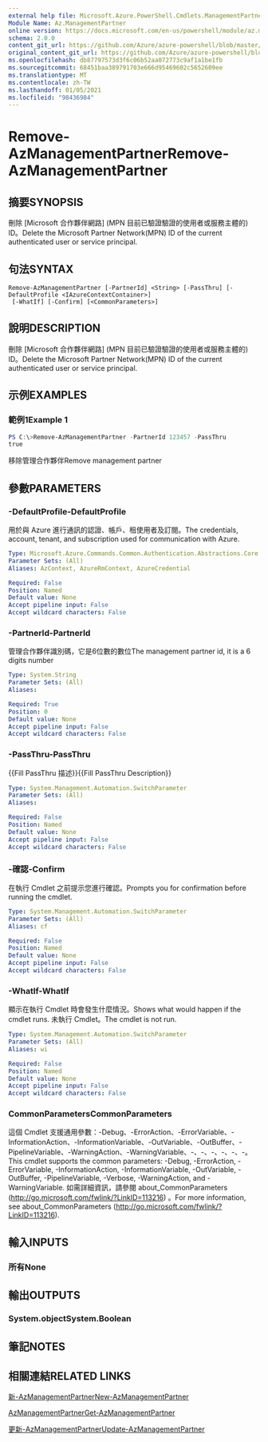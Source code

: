 ```yaml
---
external help file: Microsoft.Azure.PowerShell.Cmdlets.ManagementPartner.dll-Help.xml
Module Name: Az.ManagementPartner
online version: https://docs.microsoft.com/en-us/powershell/module/az.managementpartner/remove-azmanagementpartner
schema: 2.0.0
content_git_url: https://github.com/Azure/azure-powershell/blob/master/src/ManagementPartner/ManagementPartner/help/Remove-AzManagementPartner.md
original_content_git_url: https://github.com/Azure/azure-powershell/blob/master/src/ManagementPartner/ManagementPartner/help/Remove-AzManagementPartner.md
ms.openlocfilehash: db87797573d3f6c06b52aa072773c9af1a1be1fb
ms.sourcegitcommit: 68451baa389791703e666d95469602c5652609ee
ms.translationtype: MT
ms.contentlocale: zh-TW
ms.lasthandoff: 01/05/2021
ms.locfileid: "98436984"
---
```

# <span data-ttu-id="f5db4-101">Remove-AzManagementPartner</span><span class="sxs-lookup"><span data-stu-id="f5db4-101">Remove-AzManagementPartner</span></span>

## <span data-ttu-id="f5db4-102">摘要</span><span class="sxs-lookup"><span data-stu-id="f5db4-102">SYNOPSIS</span></span>
<span data-ttu-id="f5db4-103">刪除 [Microsoft 合作夥伴網路] (MPN 目前已驗證驗證的使用者或服務主體的) ID。</span><span class="sxs-lookup"><span data-stu-id="f5db4-103">Delete the Microsoft Partner Network(MPN) ID of the current authenticated user or service principal.</span></span>

## <span data-ttu-id="f5db4-104">句法</span><span class="sxs-lookup"><span data-stu-id="f5db4-104">SYNTAX</span></span>

```
Remove-AzManagementPartner [-PartnerId] <String> [-PassThru] [-DefaultProfile <IAzureContextContainer>]
 [-WhatIf] [-Confirm] [<CommonParameters>]
```

## <span data-ttu-id="f5db4-105">說明</span><span class="sxs-lookup"><span data-stu-id="f5db4-105">DESCRIPTION</span></span>
<span data-ttu-id="f5db4-106">刪除 [Microsoft 合作夥伴網路] (MPN 目前已驗證驗證的使用者或服務主體的) ID。</span><span class="sxs-lookup"><span data-stu-id="f5db4-106">Delete the Microsoft Partner Network(MPN) ID of the current authenticated user or service principal.</span></span>

## <span data-ttu-id="f5db4-107">示例</span><span class="sxs-lookup"><span data-stu-id="f5db4-107">EXAMPLES</span></span>

### <span data-ttu-id="f5db4-108">範例1</span><span class="sxs-lookup"><span data-stu-id="f5db4-108">Example 1</span></span>
```powershell
PS C:\>Remove-AzManagementPartner -PartnerId 123457 -PassThru
true
```

<span data-ttu-id="f5db4-109">移除管理合作夥伴</span><span class="sxs-lookup"><span data-stu-id="f5db4-109">Remove management partner</span></span>

## <span data-ttu-id="f5db4-110">參數</span><span class="sxs-lookup"><span data-stu-id="f5db4-110">PARAMETERS</span></span>

### <span data-ttu-id="f5db4-111">-DefaultProfile</span><span class="sxs-lookup"><span data-stu-id="f5db4-111">-DefaultProfile</span></span>
<span data-ttu-id="f5db4-112">用於與 Azure 進行通訊的認證、帳戶、租使用者及訂閱。</span><span class="sxs-lookup"><span data-stu-id="f5db4-112">The credentials, account, tenant, and subscription used for communication with Azure.</span></span>

```yaml
Type: Microsoft.Azure.Commands.Common.Authentication.Abstractions.Core.IAzureContextContainer
Parameter Sets: (All)
Aliases: AzContext, AzureRmContext, AzureCredential

Required: False
Position: Named
Default value: None
Accept pipeline input: False
Accept wildcard characters: False
```

### <span data-ttu-id="f5db4-113">-PartnerId</span><span class="sxs-lookup"><span data-stu-id="f5db4-113">-PartnerId</span></span>
<span data-ttu-id="f5db4-114">管理合作夥伴識別碼，它是6位數的數位</span><span class="sxs-lookup"><span data-stu-id="f5db4-114">The management partner id, it is a 6 digits number</span></span>

```yaml
Type: System.String
Parameter Sets: (All)
Aliases:

Required: True
Position: 0
Default value: None
Accept pipeline input: False
Accept wildcard characters: False
```

### <span data-ttu-id="f5db4-115">-PassThru</span><span class="sxs-lookup"><span data-stu-id="f5db4-115">-PassThru</span></span>
<span data-ttu-id="f5db4-116">{{Fill PassThru 描述}}</span><span class="sxs-lookup"><span data-stu-id="f5db4-116">{{Fill PassThru Description}}</span></span>

```yaml
Type: System.Management.Automation.SwitchParameter
Parameter Sets: (All)
Aliases:

Required: False
Position: Named
Default value: None
Accept pipeline input: False
Accept wildcard characters: False
```

### <span data-ttu-id="f5db4-117">-確認</span><span class="sxs-lookup"><span data-stu-id="f5db4-117">-Confirm</span></span>
<span data-ttu-id="f5db4-118">在執行 Cmdlet 之前提示您進行確認。</span><span class="sxs-lookup"><span data-stu-id="f5db4-118">Prompts you for confirmation before running the cmdlet.</span></span>

```yaml
Type: System.Management.Automation.SwitchParameter
Parameter Sets: (All)
Aliases: cf

Required: False
Position: Named
Default value: None
Accept pipeline input: False
Accept wildcard characters: False
```

### <span data-ttu-id="f5db4-119">-WhatIf</span><span class="sxs-lookup"><span data-stu-id="f5db4-119">-WhatIf</span></span>
<span data-ttu-id="f5db4-120">顯示在執行 Cmdlet 時會發生什麼情況。</span><span class="sxs-lookup"><span data-stu-id="f5db4-120">Shows what would happen if the cmdlet runs.</span></span>
<span data-ttu-id="f5db4-121">未執行 Cmdlet。</span><span class="sxs-lookup"><span data-stu-id="f5db4-121">The cmdlet is not run.</span></span>

```yaml
Type: System.Management.Automation.SwitchParameter
Parameter Sets: (All)
Aliases: wi

Required: False
Position: Named
Default value: None
Accept pipeline input: False
Accept wildcard characters: False
```

### <span data-ttu-id="f5db4-122">CommonParameters</span><span class="sxs-lookup"><span data-stu-id="f5db4-122">CommonParameters</span></span>
<span data-ttu-id="f5db4-123">這個 Cmdlet 支援通用參數：-Debug、-ErrorAction、-ErrorVariable、-InformationAction、-InformationVariable、-OutVariable、-OutBuffer、-PipelineVariable、-WarningAction、-WarningVariable、-、-、-、-、-、-。</span><span class="sxs-lookup"><span data-stu-id="f5db4-123">This cmdlet supports the common parameters: -Debug, -ErrorAction, -ErrorVariable, -InformationAction, -InformationVariable, -OutVariable, -OutBuffer, -PipelineVariable, -Verbose, -WarningAction, and -WarningVariable.</span></span> <span data-ttu-id="f5db4-124">如需詳細資訊，請參閱 about_CommonParameters (http://go.microsoft.com/fwlink/?LinkID=113216) 。</span><span class="sxs-lookup"><span data-stu-id="f5db4-124">For more information, see about_CommonParameters (http://go.microsoft.com/fwlink/?LinkID=113216).</span></span>

## <span data-ttu-id="f5db4-125">輸入</span><span class="sxs-lookup"><span data-stu-id="f5db4-125">INPUTS</span></span>

### <span data-ttu-id="f5db4-126">所有</span><span class="sxs-lookup"><span data-stu-id="f5db4-126">None</span></span>

## <span data-ttu-id="f5db4-127">輸出</span><span class="sxs-lookup"><span data-stu-id="f5db4-127">OUTPUTS</span></span>

### <span data-ttu-id="f5db4-128">System.object</span><span class="sxs-lookup"><span data-stu-id="f5db4-128">System.Boolean</span></span>

## <span data-ttu-id="f5db4-129">筆記</span><span class="sxs-lookup"><span data-stu-id="f5db4-129">NOTES</span></span>

## <span data-ttu-id="f5db4-130">相關連結</span><span class="sxs-lookup"><span data-stu-id="f5db4-130">RELATED LINKS</span></span>

[<span data-ttu-id="f5db4-131">新-AzManagementPartner</span><span class="sxs-lookup"><span data-stu-id="f5db4-131">New-AzManagementPartner</span></span>](./New-AzManagementPartner.md)

[<span data-ttu-id="f5db4-132">AzManagementPartner</span><span class="sxs-lookup"><span data-stu-id="f5db4-132">Get-AzManagementPartner</span></span>](./Get-AzManagementPartner.md)

[<span data-ttu-id="f5db4-133">更新-AzManagementPartner</span><span class="sxs-lookup"><span data-stu-id="f5db4-133">Update-AzManagementPartner</span></span>](./Update-AzManagementPartner.md)